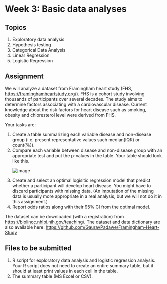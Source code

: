 # Week 3: Basic data analyses
## Topics
1. Exploratory data analysis
2. Hypothesis testing
3. Categorical Data Analysis
4. Linear Regression
5. Logistic Regression

## Assignment

We will analyze a dataset from Framingham heart study (FHS, https://framinghamheartstudy.org/). FHS is a cohort study involving thousands of participants over several decades. The study aims to determine factors associating with a cardiovascular disease. Current knowledge about the risk factors for heart disease such as smoking, obesity and chloresterol level were derived from FHS.<p/>

Your tasks are:
1) Create a table summarizing each variable disease and non-disease group (i.e. present representative values such median(IQR) or count(%)).
2) Compare each variable between disease and non-disease group with an appropriate test and put the p-values in the table. Your table should look like this.<p/>
![image](https://user-images.githubusercontent.com/9914505/139024370-cf1de935-02b9-4a3b-82a3-8f1615c34f83.png)
3) Create and select an optimal logisitic regression model that predict whether a participant will develop heart disease. You might have to discard participants with missing data. (An imputation of the missing data is usually more appropriate in a real analysis, but we will not do it in this assignment.) 
4) Report odds ratios along with their 95% CI from the optimal model.

The dataset can be downloaded (with a registration) from https://biolincc.nhlbi.nih.gov/teaching/. The dataset and data dictionary are also available here: https://github.com/GauravPadawe/Framingham-Heart-Study

## Files to be submitted
1. R script for exploratory data analysis and logistic regression analysis. Your R script does not need to create an entire summary table, but it should at least print values in each cell in the table.
2. The summary table (MS Excel or CSV).
